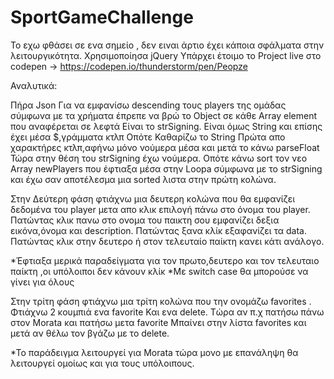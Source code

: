 # SportGameChallenge


Το εχω φθάσει σε ενα σημείο , δεν ειναι άρτιο έχει κάποια σφάλματα στην λειτουργικότητα.
Χρησιμοποίησα jQuery 
Yπάρχει έτοιμο το Project live στο codepen ->  https://codepen.io/thunderstorm/pen/Peopze

Αναλυτικά:

Πήρα Json 
Για να εμφανίσω descending τους players της ομάδας σύμφωνα με τα χρήματα έπρεπε να βρώ το Object σε κάθε Array element που αναφέρεται σε λεφτά
Είναι το strSigning. Είναι όμως String και επίσης έχει μέσα $,γράμματα κτλπ
Οπότε Καθαρίζω το String Πρώτα απο χαρακτήρες κτλπ,αφήνω μόνο νούμερα μέσα και μετά το κάνω parseFloat
Τώρα στην θέση του strSigning έχω νούμερα.
Οπότε κάνω sort τον νεο Array newPlayers που έφτιαξα μέσα στην Loopa σύμφωνα με το strSigning και έχω σαν αποτέλεσμα μια sorted λιστα στην πρώτη κολώνα.

Στην Δεύτερη φάση φτιάχνω μια δευτερη κολώνα που θα εμφανίζει δεδομένα του player μετα απο κλικ επιλογή πάνω στο  όνομα του player.
Πατώντας κλικ πανω στο ονομα του παικτη σου εμφανίζει δεξια εικόνα,όνομα και description.
Πατώντας ξανα κλίκ εξαφανίζει τα data.
Πατώντας κλικ στην δευτερο ή στον τελευταίο παίκτη κανει κάτι ανάλογο.

*Έφτιαξα μερικά παραδείγματα για τον πρωτο,δευτερο και τον τελευταιο παίκτη ,οι υπόλοιποι δεν κάνουν κλίκ
*Με switch case θα μπορούσε να γίνει για όλους


Στην τρίτη φάση φτιάχνω μια τρίτη κολώνα που την ονομάζω favorites .
Φτιάχνω 2 κουμπιά ενα favorite Και ενα delete.
Tώρα αν π.χ πατήσω πάνω στον Morata και πατήσω μετα favorite Μπαίνει στην λίστα favorites και μετά αν θέλω τον βγάζω με το delete.

*Το παράδειγμα λειτουργεί για Morata τώρα μονο με επανάληψη θα λειτουργεί ομοίως και για τους υπόλοιπους.
